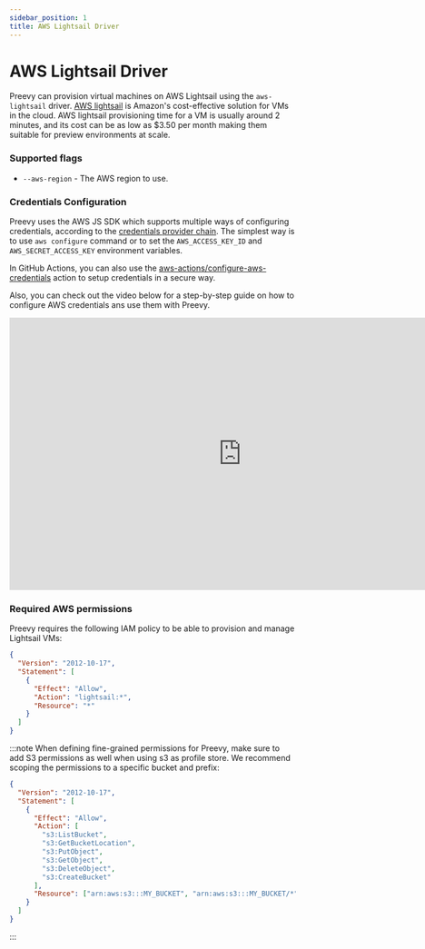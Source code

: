 ```yaml
---
sidebar_position: 1
title: AWS Lightsail Driver
---
```


# AWS Lightsail Driver

Preevy can provision virtual machines on AWS Lightsail using the `aws-lightsail` driver.
[AWS lightsail](https://aws.amazon.com/lightsail) is Amazon's cost-effective solution for VMs in the cloud.
AWS lightsail provisioning time for a VM is usually around 2 minutes, and its cost can be as low as $3.50 per month making them suitable for preview environments at scale.


### Supported flags
- `--aws-region` - The AWS region to use.

### Credentials Configuration
Preevy uses the AWS JS SDK which supports multiple ways of configuring credentials, according to the [credentials provider chain](https://docs.aws.amazon.com/sdk-for-javascript/v3/developer-guide/setting-credentials-node.html).
The simplest way is to use `aws configure` command or to set the `AWS_ACCESS_KEY_ID` and `AWS_SECRET_ACCESS_KEY` environment variables.

In GitHub Actions, you can also use the [aws-actions/configure-aws-credentials](https://github.com/aws-actions/configure-aws-credentials) action to setup credentials in a secure way.

Also, you can check out the video below for a step-by-step guide on how to configure AWS credentials ans use them with Preevy.

<p align="center"><iframe width="816" height="480" src="https://www.youtube.com/embed/LXOHlK5T7Ew?si=wPZlEi4mugQYL8GI" title="YouTube video player" frameborder="0" allow="accelerometer; autoplay; clipboard-write; encrypted-media; gyroscope; picture-in-picture; web-share" allowfullscreen></iframe></p>

### Required AWS permissions

Preevy requires the following IAM policy to be able to provision and manage Lightsail VMs:
```json
{
  "Version": "2012-10-17",
  "Statement": [
    {
      "Effect": "Allow",
      "Action": "lightsail:*",
      "Resource": "*"
    }
  ]
}

```

:::note
When defining fine-grained permissions for Preevy, make sure to add S3 permissions as well when using s3 as profile store.
We recommend scoping the permissions to a specific bucket and prefix:

```json
{
  "Version": "2012-10-17",
  "Statement": [
    {
      "Effect": "Allow",
      "Action": [
        "s3:ListBucket",
        "s3:GetBucketLocation",
        "s3:PutObject",
        "s3:GetObject",
        "s3:DeleteObject",
        "s3:CreateBucket"
      ],
      "Resource": ["arn:aws:s3:::MY_BUCKET", "arn:aws:s3:::MY_BUCKET/*"]
    }
  ]
}

```
:::
